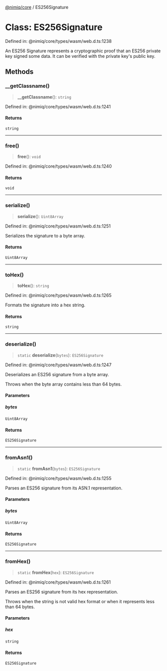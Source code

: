 [@nimiq/core](../globals.md) / ES256Signature

# Class: ES256Signature

Defined in: @nimiq/core/types/wasm/web.d.ts:1238

An ES256 Signature represents a cryptographic proof that an ES256 private key signed some data.
It can be verified with the private key's public key.

## Methods

### \_\_getClassname()

> **\_\_getClassname**(): `string`

Defined in: @nimiq/core/types/wasm/web.d.ts:1241

#### Returns

`string`

***

### free()

> **free**(): `void`

Defined in: @nimiq/core/types/wasm/web.d.ts:1240

#### Returns

`void`

***

### serialize()

> **serialize**(): `Uint8Array`

Defined in: @nimiq/core/types/wasm/web.d.ts:1251

Serializes the signature to a byte array.

#### Returns

`Uint8Array`

***

### toHex()

> **toHex**(): `string`

Defined in: @nimiq/core/types/wasm/web.d.ts:1265

Formats the signature into a hex string.

#### Returns

`string`

***

### deserialize()

> `static` **deserialize**(`bytes`): `ES256Signature`

Defined in: @nimiq/core/types/wasm/web.d.ts:1247

Deserializes an ES256 signature from a byte array.

Throws when the byte array contains less than 64 bytes.

#### Parameters

##### bytes

`Uint8Array`

#### Returns

`ES256Signature`

***

### fromAsn1()

> `static` **fromAsn1**(`bytes`): `ES256Signature`

Defined in: @nimiq/core/types/wasm/web.d.ts:1255

Parses an ES256 signature from its ASN.1 representation.

#### Parameters

##### bytes

`Uint8Array`

#### Returns

`ES256Signature`

***

### fromHex()

> `static` **fromHex**(`hex`): `ES256Signature`

Defined in: @nimiq/core/types/wasm/web.d.ts:1261

Parses an ES256 signature from its hex representation.

Throws when the string is not valid hex format or when it represents less than 64 bytes.

#### Parameters

##### hex

`string`

#### Returns

`ES256Signature`
